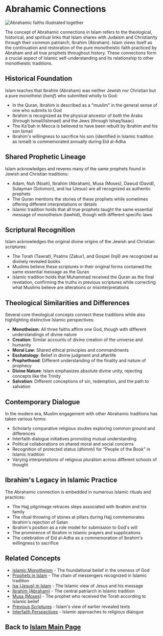 # Abrahamic Connections

![Abrahamic faiths illustrated together](abrahamic_connections.jpg)

The concept of Abrahamic connections in Islam refers to the theological, historical, and spiritual links that Islam shares with Judaism and Christianity through their common patriarch, Ibrahim (Abraham). Islam views itself as the continuation and restoration of the pure monotheistic faith practiced by Abraham and all true prophets throughout history. These connections form a crucial aspect of Islamic self-understanding and its relationship to other monotheistic traditions.

## Historical Foundation

Islam teaches that Ibrahim (Abraham) was neither Jewish nor Christian but a pure monotheist (*hanif*) who submitted wholly to God:

- In the Quran, Ibrahim is described as a "muslim" in the general sense of one who submits to God
- Ibrahim is recognized as the physical ancestor of both the Arabs (through Ismail/Ishmael) and the Jews (through Ishaq/Isaac)
- The Ka'bah in Mecca is believed to have been rebuilt by Ibrahim and his son Ismail
- Ibrahim's willingness to sacrifice his son (identified in Islamic tradition as Ismail) is commemorated annually during Eid al-Adha

## Shared Prophetic Lineage

Islam acknowledges and reveres many of the same prophets found in Jewish and Christian traditions:

- Adam, Nuh (Noah), Ibrahim (Abraham), Musa (Moses), Dawud (David), Sulayman (Solomon), and Isa (Jesus) are all recognized as authentic prophets
- The Quran mentions the stories of these prophets while sometimes offering different interpretations or details
- Islamic tradition holds that all true prophets taught the same essential message of monotheism (tawhid), though with different specific laws

## Scriptural Recognition

Islam acknowledges the original divine origins of the Jewish and Christian scriptures:

- The Torah (Tawrat), Psalms (Zabur), and Gospel (Injil) are recognized as divinely revealed books
- Muslims believe these scriptures in their original forms contained the same essential message as the Quran
- Islamic tradition holds that Muhammad received the Quran as the final revelation, confirming the truths in previous scriptures while correcting what Muslims believe are alterations or misinterpretations

## Theological Similarities and Differences

Several core theological concepts connect these traditions while also highlighting distinctive Islamic perspectives:

- **Monotheism**: All three faiths affirm one God, though with different understandings of divine nature
- **Creation**: Similar accounts of divine creation of the universe and humanity
- **Moral Law**: Shared ethical principles and commandments
- **Eschatology**: Belief in divine judgment and afterlife
- **Prophethood**: Different understanding of the finality and nature of prophecy
- **Divine Nature**: Islam emphasizes absolute divine unity, rejecting concepts like the Trinity
- **Salvation**: Different conceptions of sin, redemption, and the path to salvation

## Contemporary Dialogue

In the modern era, Muslim engagement with other Abrahamic traditions has taken various forms:

- Scholarly comparative religious studies exploring common ground and differences
- Interfaith dialogue initiatives promoting mutual understanding
- Political collaborations on shared moral and social concerns
- Recognition of protected status (*dhimmi*) for "People of the Book" in Islamic tradition
- Varying interpretations of religious pluralism across different schools of thought

## Ibrahim's Legacy in Islamic Practice

The Abrahamic connection is embedded in numerous Islamic rituals and practices:

- The Hajj pilgrimage retraces steps associated with Ibrahim and his family
- The ritual throwing of stones at pillars during Hajj commemorates Ibrahim's rejection of Satan
- Ibrahim's position as a role model for submission to God's will
- The prominence of Ibrahim in Islamic prayers and supplications
- The celebration of Eid al-Adha as a commemoration of Ibrahim's willingness to sacrifice

## Related Concepts

- [Islamic Monotheism](./islamic_monotheism.md) - The foundational belief in the oneness of God
- [Prophets in Islam](./prophets.md) - The chain of messengers recognized in Islamic tradition
- [Isa (Jesus) in Islam](./isa.md) - The Islamic view of Jesus and his message
- [Ibrahim (Abraham)](./ibrahim.md) - The central patriarch in Islamic tradition
- [Musa (Moses)](./musa.md) - The prophet who received the Torah according to Islamic belief
- [Previous Scriptures](./previous_scriptures.md) - Islam's view of earlier revealed texts
- [Interfaith Perspectives](./interfaith.md) - Islamic approaches to religious dialogue

## Back to [Islam Main Page](../README.md)
